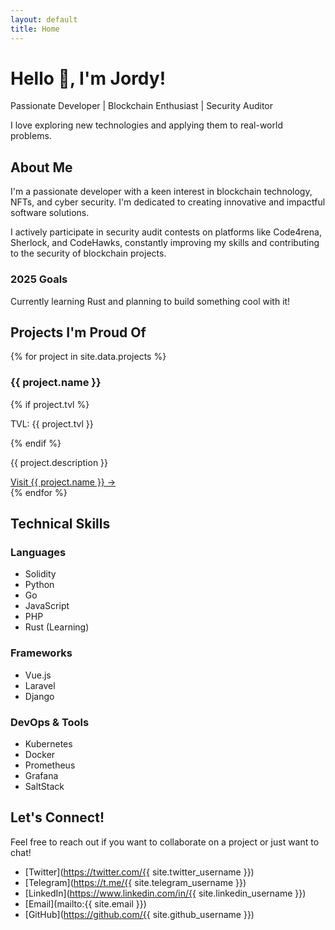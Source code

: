 ```yaml
---
layout: default
title: Home
---
```


# Hello 👋, I'm Jordy!  

Passionate Developer | Blockchain Enthusiast | Security Auditor  

I love exploring new technologies and applying them to real-world problems. 

## About Me

I'm a passionate developer with a keen interest in blockchain technology, NFTs, and cyber security. I'm dedicated to creating innovative and impactful software solutions.

I actively participate in security audit contests on platforms like Code4rena, Sherlock, and CodeHawks, constantly improving my skills and contributing to the security of blockchain projects.

### 2025 Goals

Currently learning Rust and planning to build something cool with it!


## Projects I'm Proud Of  

<section id="projects" class="projects-section">

{% for project in site.data.projects %}
<div class="project">
    <h3>{{ project.name }}</h3>
    {% if project.tvl %}
    <p class="tvl">TVL: {{ project.tvl }}</p>
    {% endif %}
    <p>{{ project.description }}</p>
    <a href="{{ project.url }}" target="_blank" class="project-link">Visit {{ project.name }} →</a>
</div>
{% endfor %}

</section>

## Technical Skills

### Languages
- Solidity
- Python
- Go
- JavaScript
- PHP
- Rust (Learning)

### Frameworks
- Vue.js
- Laravel
- Django

### DevOps & Tools
- Kubernetes
- Docker
- Prometheus
- Grafana
- SaltStack

## Let's Connect!  

Feel free to reach out if you want to collaborate on a project or just want to chat!  

- [Twitter](https://twitter.com/{{ site.twitter_username }})
- [Telegram](https://t.me/{{ site.telegram_username }})
- [LinkedIn](https://www.linkedin.com/in/{{ site.linkedin_username }})
- [Email](mailto:{{ site.email }})
- [GitHub](https://github.com/{{ site.github_username }})

